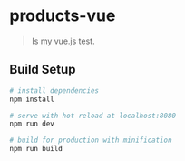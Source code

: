 # products-vue

> Is my vue.js test.

## Build Setup

``` bash
# install dependencies
npm install

# serve with hot reload at localhost:8080
npm run dev

# build for production with minification
npm run build
```
